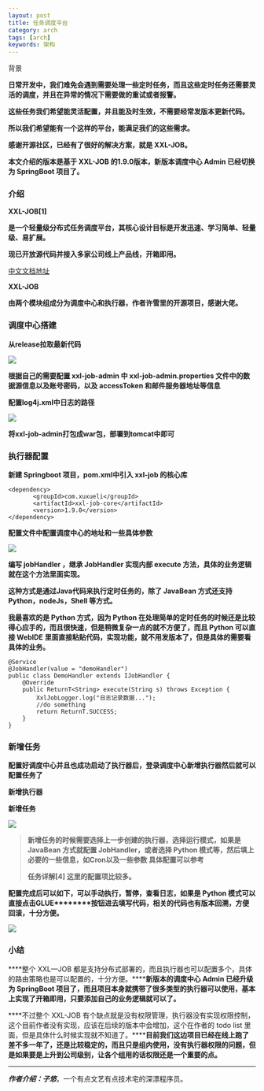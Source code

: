 ```yaml
---
layout: post
title: 任务调度平台
category: arch
tags: [arch]
keywords: 架构
---
```




背景

****日常开发中，我们难免会遇到需要处理一些定时任务，而且这些定时任务还需要灵活的调度，并且在异常的情况下需要做的重试或者报警。****

****这些任务我们希望能灵活配置，并且能及时生效，不需要经常发版本更新代码。****

****所以我们希望能有一个这样的平台，能满足我们的这些需求。****

****感谢开源社区，已经有了很好的解决方案，就是 XXL-JOB。****

****本文介绍的版本是基于 XXL-JOB 的1.9.0版本，新版本调度中心 Admin 已经切换为 SpringBoot 项目了。****

### 介绍

****XXL-JOB[1]****

****是一个轻量级分布式任务调度平台，其核心设计目标是开发迅速、学习简单、轻量级、易扩展。****

****现已开放源代码并接入多家公司线上产品线，开箱即用。****


[中文文档地址](http://www.xuxueli.com/xxl-job/#/)

****XXL-JOB****

****由两个模块组成分为调度中心和执行器，作者许雪里的开源项目，感谢大佬。****

### 调度中心搭建

****从release拉取最新代码****

![](https://ziyekudeng.github.io/assets/images/2019/0714/xxl-job-knowledge/1.webp)

****根据自己的需要配置 xxl-job-admin 中 xxl-job-admin.properties 文件中的数据源信息以及账号密码，以及 accessToken 和邮件服务器地址等信息****

****配置log4j.xml中日志的路径****

![](https://ziyekudeng.github.io/assets/images/2019/0714/xxl-job-knowledge/2.webp)

****将xxl-job-admin打包成war包，部署到tomcat中即可****

### 执行器配置

****新建 Springboot 项目，pom.xml中引入 xxl-job 的核心库****
    
    <dependency>
           <groupId>com.xuxueli</groupId> 
           <artifactId>xxl-job-core</artifactId>
           <version>1.9.0</version>
    </dependency>

****配置文件中配置调度中心的地址和一些具体参数****

![](https://ziyekudeng.github.io/assets/images/2019/0714/xxl-job-knowledge/3.webp)

****编写 jobHandler ，继承 JobHandler 实现内部 execute 方法，具体的业务逻辑就在这个方法里面实现。****

****这种方式是通过Java代码来执行定时任务的，除了 JavaBean 方式还支持 Python，nodeJs，Shell 等方式。****

****我最喜欢的是 Python 方式，因为 Python 在处理简单的定时任务的时候还是比较得心应手的，而且很快速，但是稍微复杂一点的就不方便了，而且 Python 可以直接 WebIDE 里面直接粘贴代码，实现功能，就不用发版本了，但是具体的需要看具体的业务。****
   
    @Service
    @JobHandler(value = "demoHandler")
    public class DemoHandler extends IJobHandler {
        @Override
        public ReturnT<String> execute(String s) throws Exception {
            XxlJobLogger.log("日志记录数据...");
            //do something
            return ReturnT.SUCCESS;
        }
    }

### 新增任务

****配置好调度中心并且也成功启动了执行器后，登录调度中心新增执行器然后就可以配置任务了****

****新增执行器****

****新增任务****

![](https://ziyekudeng.github.io/assets/images/2019/0714/xxl-job-knowledge/4.webp)

> ****新增任务的时候需要选择上一步创建的执行器，选择运行模式，如果是 JavaBean 方式就配置 JobHandler，或者选择 Python 模式等，然后填上必要的一些信息，如Cron以及一些参数 具体配置可以参考****
> 
> ****任务详解[4] 这里的配置项比较多。****

****配********置完成后可以如下，可以手动执行，暂停，查看日志，如果是 Python 模式可以直接点击********GLUE********按钮进去填写代码，相关的代码也有版本回溯，方便回滚，十分方便。****

![](https://ziyekudeng.github.io/assets/images/2019/0714/xxl-job-knowledge/5.webp)

### 小结

****整个 XXL—JOB 都是支持分布式部署的，而且执行器也可以配置多个，具体的路由策略也是可以配置的，十分方便。********新版本的调度中心 Admin 已经升级为 SpringBoot 项目了，而且项目本身就携带了很多类型的执行器可以使用，基本上实现了开箱即用，只要添加自己的业务逻辑就可以了。****

****不过整个 XXL-JOB 有个缺点就是没有权限管理，执行器没有实现权限控制，这个目前作者没有实现，应该在后续的版本中会增加，这个在作者的 todo list 里面，但是具体什么时候实现就不知道了。********目前我们这边项目已经在线上跑了差不多一年了，还是比较稳定的，而且只是组内使用，没有执行器权限的问题，但是如果要是上升到公司级别，让各个组用的话权限还是一个重要的点。****

* * *

_**作者介绍：子悠**_，一个有点文艺有点技术宅的深漂程序员。

